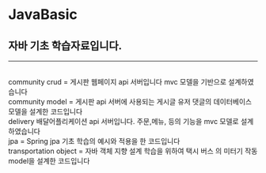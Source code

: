 # JavaBasic
## 자바 기초 학습자료입니다.
---------------------------------------------------
<br>community crud = 게시판 웹페이지 api 서버입니다 mvc 모델을 기반으로 설계하였습니다
<br>community model = 게시판 api 서버에 사용되는 게시글 유저 댓글의 데이터베이스 모델을 설계한 코드입니다
<br>delivery 배달어플리케이션 api 서버입니다. 주문,메뉴, 등의 기능을 mvc 모델로 설계 하였습니다
<br>jpa = Spring jpa 기초 학습의 예시와 적용을 한 코드입니다
<br>transportation object = 자바 객체 지향 설계 학습을 위하여 택시 버스 의 미터기 작동 model을 설계한 코드입니다
